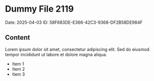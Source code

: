 # Dummy File 2119

Date: 2025-04-03
ID: 58F683DE-E366-42C3-9368-DF2B58DE984F

## Content

Lorem ipsum dolor sit amet, consectetur adipiscing elit.
Sed do eiusmod tempor incididunt ut labore et dolore magna aliqua.

* Item 1
* Item 2
* Item 3
